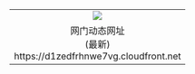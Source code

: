 ﻿<table>
  <tr></tr>
  <tr><td colspan=2 align=center><img src="https://d1zedfrhnwe7vg.cloudfront.net/Up/oGate.jpg" /></td></tr>
  <tr><td colspan=2 align=center>网门动态网址<br/>(最新)
<br>https://d1zedfrhnwe7vg.cloudfront.net
<br/>
    </td>
  </tr>
</table>
